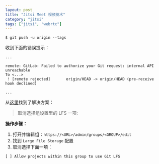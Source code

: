 ```yaml
---
layout: post
title: "Jitsi Meet 视频技术"
category: "jitsi"
tags: ["jitsi", "webrtc"]
---
```




```shell
$ git push -u origin --tags
```

收到下面的错误提示：


```shell
...

remote: GitLab: Failed to authorize your Git request: internal API unreachable                                             
To <...>                                          
 ! [remote rejected]       origin/HEAD -> origin/HEAD (pre-receive hook declined)   

...

```


<!-- more -->

从[这里](https://gitlab.com/gitlab-com/support-forum/issues/2683)找到了解决方案：

> 取消选择组设置里的 LFS 一项:

**操作步骤：**

1. 打开并编辑组：`https://<URL>/admin/groups/<GROUP>/edit`
2. 找到 `Large File Storage` 配置
3. 取消选择下面一项：

```
[ ] Allow projects within this group to use Git LFS
```
